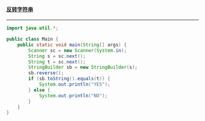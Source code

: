 #### <a href="https://www.acwing.com/problem/content/4716/">反转字符串</a>

--------------

```java
import java.util.*;

public class Main {
    public static void main(String[] args) {
        Scanner sc = new Scanner(System.in);
        String s = sc.next();
        String t = sc.next();
        StringBuilder sb = new StringBuilder(s);
        sb.reverse();
        if (sb.toString().equals(t)) {
            System.out.println("YES");
        } else {
            System.out.println("NO");
        }
    }
}
```

